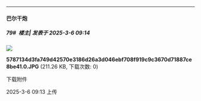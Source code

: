 ﻿
*****

####  巴尔干炮  
##### 79#         楼主| 发表于 2025-3-6 09:14

<img src="https://img.saraba1st.com/forum/202503/06/091327vf444eo4i26ifn9x.jpg" referrerpolicy="no-referrer">

<strong>5787134d3fa749d42570e3186d26a3d046ebf708f919c9c3670d71887ce8be41.0.JPG</strong> (211.26 KB, 下载次数: 0)

下载附件

2025-3-6 09:13 上传

